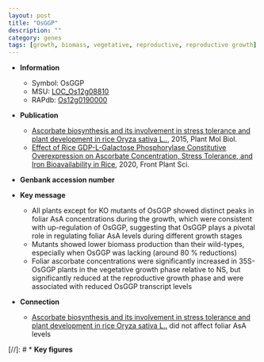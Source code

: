 ```yaml
---
layout: post
title: "OsGGP"
description: ""
category: genes
tags: [growth, biomass, vegetative, reproductive, reproductive growth]
---
```


* **Information**  
    + Symbol: OsGGP  
    + MSU: [LOC_Os12g08810](http://rice.plantbiology.msu.edu/cgi-bin/ORF_infopage.cgi?orf=LOC_Os12g08810)  
    + RAPdb: [Os12g0190000](http://rapdb.dna.affrc.go.jp/viewer/gbrowse_details/irgsp1?name=Os12g0190000)  

* **Publication**  
    + [Ascorbate biosynthesis and its involvement in stress tolerance and plant development in rice Oryza sativa L..](http://www.ncbi.nlm.nih.gov/pubmed?term=Ascorbate+biosynthesis+and+its+involvement+in+stress+tolerance+and+plant+development+in+rice+Oryza+sativa+L..%5BTitle%5D), 2015, Plant Mol Biol.
    + [Effect of Rice GDP-L-Galactose Phosphorylase Constitutive Overexpression on Ascorbate Concentration, Stress Tolerance, and Iron Bioavailability in Rice](http://www.ncbi.nlm.nih.gov/pubmed?term=Effect+of+Rice+GDP-L-Galactose+Phosphorylase+Constitutive+Overexpression+on+Ascorbate+Concentration,+Stress+Tolerance,+and+Iron+Bioavailability+in+Rice%5BTitle%5D), 2020, Front Plant Sci.

* **Genbank accession number**  

* **Key message**  
    + All plants except for KO mutants of OsGGP showed distinct peaks in foliar AsA concentrations during the growth, which were consistent with up-regulation of OsGGP, suggesting that OsGGP plays a pivotal role in regulating foliar AsA levels during different growth stages
    + Mutants showed lower biomass production than their wild-types, especially when OsGGP was lacking (around 80 % reductions)
    + Foliar ascorbate concentrations were significantly increased in 35S-OsGGP plants in the vegetative growth phase relative to NS, but significantly reduced at the reproductive growth phase and were associated with reduced OsGGP transcript levels

* **Connection**  
    + [Ascorbate biosynthesis and its involvement in stress tolerance and plant development in rice Oryza sativa L..](OsMIOX) did not affect foliar AsA levels

[//]: # * **Key figures**  


